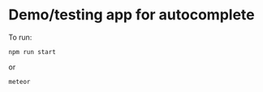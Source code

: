 # Demo/testing app for autocomplete

To run:

```shell script
npm run start
```
or 
```shell script
meteor
```
